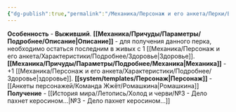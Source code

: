 ```yaml
---
{"dg-publish":true,"permalink":"/Механика/Персонаж и его анкета/Перки/Выживший/","noteIcon":"","created":"2025-08-21T13:47:36.660+03:00","updated":"2025-07-29T23:53:08.972+03:00"}
---
```


**Особенность** - **Выживший**.
**[[Механика/Причуды/Параметры/Подробнее/Описание\|Описание]]** - для получения данного перка, необходимо остаться последним в живых с 1 [[Механика/Персонаж и его анкета/Характеристики/Подробнее/Здоровье\|Здоровье]].
**[[Механика/Причуды/Параметры/Подробнее/Механика\|Механика]]** - +1 [[Механика/Персонаж и его анкета/Характеристики/Подробнее/Здоровье\|здоровье]].
**[[system/templates/Персонаж\|Персонаж]]** - [[Анкеты персонажей/Команда Жжёт/Ромашкина\|Ромашкина]]
**Получение** - [[История мира/Летопись/Холод и черви/№3 - Дело пахнет керосином…\|№3 - Дело пахнет керосином…]]
